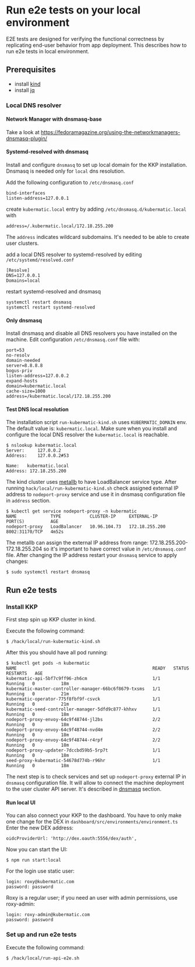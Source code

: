 # Run e2e tests on your local environment

E2E tests are designed for verifying the functional correctness by replicating end-user behavior from app deployment.
This describes how to run e2e tests in local environment.

## Prerequisites

 - install [kind](https://kind.sigs.k8s.io/)
 - install [jq](https://stedolan.github.io/jq/download/)

### Local DNS resolver

#### Network Manager with dnsmasq-base
Take a look at https://fedoramagazine.org/using-the-networkmanagers-dnsmasq-plugin/

#### Systemd-resolved with dnsmasq
Install and configure `dnsmasq` to set up local domain for the KKP installation.
Dnsmasq is needed only for `local` dns resolution.

Add the following configuration to `/etc/dnsmasq.conf`
```
bind-interfaces
listen-address=127.0.0.1
```
create `kubermatic.local` entry by adding `/etc/dnsmasq.d/kubermatic.local` with
```
address=/.kubermatic.local/172.18.255.200
```
The `address` indicates wildcard subdomains. It's needed to be able to create user clusters.


add a local DNS resolver to systemd-resolved by editing `/etc/systemd/resolved.conf`
```
[Resolve]
DNS=127.0.0.1
Domains=local
```
restart systemd-resolved and dnsmasq
```
systemctl restart dnsmasq
systemctl restart systemd-resolved
```

#### Only dnsmasq
Install dnsmasq and disable all DNS resolvers you have installed on the machine.
Edit configuration `/etc/dnsmasq.conf` file with:
```
port=53
no-resolv
domain-needed
server=8.8.8.8
bogus-priv
listen-address=127.0.0.2
expand-hosts
domain=kubermatic.local
cache-size=1000
address=/kubermatic.local/172.18.255.200
```

#### Test DNS local resolution
The installation script `run-kubermatic-kind.sh` uses `KUBERMATIC_DOMAIN` env. The default value is: `kubermatic.local`.
Make sure when you install and configure the local DNS resolver the `kubermatic.local` is reachable.
```
$ nslookup kubermatic.local
Server:		127.0.0.2
Address:	127.0.0.2#53

Name:	kubermatic.local
Address: 172.18.255.200
```

The kind cluster uses [metallb](https://metallb.universe.tf/) to have LoadBalancer service type.
After running `hack/local/run-kubermatic-kind.sh` check assigned external IP address to `nodeport-proxy` service and use it in
dnsmasq configuration file in `address` section.
```
$ kubectl get service nodeport-proxy -n kubermatic
NAME             TYPE           CLUSTER-IP     EXTERNAL-IP      PORT(S)          AGE
nodeport-proxy   LoadBalancer   10.96.104.73   172.18.255.200   8002:31170/TCP   4m52s
```

The metallb can assign the external IP address from range: 172.18.255.200-172.18.255.204
so it's important to have correct value in `/etc/dnsmasq.conf` file. After changing the IP address restart your `dnsmasq`
service to apply changes:
```
$ sudo systemctl restart dnsmasq
```

## Run e2e tests
### Install KKP
First step spin up KKP cluster in kind.

Execute the following command:
```
$ /hack/local/run-kubermatic-kind.sh
```

After this you should have all pod running:
```
$ kubectl get pods -n kubermatic
NAME                                                    READY   STATUS    RESTARTS   AGE
kubermatic-api-5bf7c9ff96-zh6cm                         1/1     Running   0          18m
kubermatic-master-controller-manager-66bc6f8679-txsms   1/1     Running   0          21m
kubermatic-operator-775f8fbf9f-csvck                    1/1     Running   0          21m
kubermatic-seed-controller-manager-5dfd9c877-khhxv      1/1     Running   0          18m
nodeport-proxy-envoy-64c9f48744-jl2bs                   2/2     Running   0          18m
nodeport-proxy-envoy-64c9f48744-nvd4m                   2/2     Running   0          18m
nodeport-proxy-envoy-64c9f48744-r4rpf                   2/2     Running   0          18m
nodeport-proxy-updater-7dccbd59b5-5rp7t                 1/1     Running   0          18m
seed-proxy-kubermatic-54678d774b-r96hr                  1/1     Running   0          18m

```

The next step is to check services and set up `nodeport-proxy` external IP in `dnsmasq` configuration file. It will allow
to connect the machine deployment to the user cluster API server. It's described in [dnsmasq](#dnsmasq) section.

#### Run local UI

You can also connect your KKP to the dashboard. You have to only make one change for the DEX in `dashboard/src/environments/environment.ts`
Enter the new DEX address:
```
oidcProviderUrl: 'http://dex.oauth:5556/dex/auth',
```

Now you can start the UI:

```
$ npm run start:local
```

For the login use static user:
```
login: roxy@kubermatic.com
password: password
```

Roxy is a regular user; if you need an user with admin permissions,
use roxy-admin:

```
login: roxy-admin@kubermatic.com
password: password
```

### Set up and run e2e tests

Execute the following command:
```
$ /hack/local/run-api-e2e.sh
```






